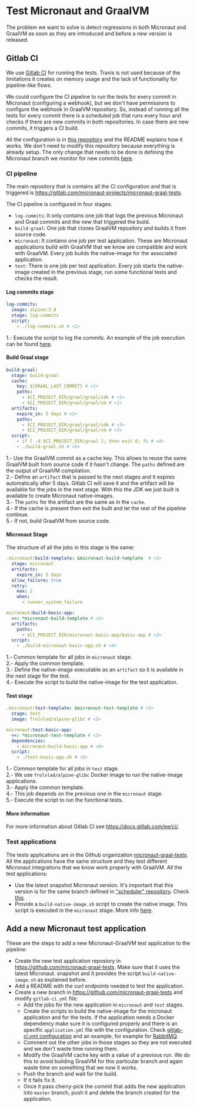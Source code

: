 # Test Micronaut and GraalVM

The problem we want to solve is detect regressions in both Micronaut and GraalVM as soon as they are introduced and 
before a new version is released.

## Gitlab CI

We use [Gitlab CI](https://about.gitlab.com/product/continuous-integration/) for running the tests. Travis is not used because of the limitations it creates on memory usage and the lack of functionality for pipeline-like flows.

We could configure the CI pipeline to run the tests for every commit in Micronaut (configuring a webhook), but we don't
have permissions to configure the webhook in GraalVM repository. So, instead of running all the tests for every commit
there is a scheduled job that runs every hour and checks if there are new commits in both repositories. In case there
are new commits, it triggers a CI build.

All the configuration is in [this repository](https://gitlab.com/micronaut-projects/micronaut-graal-tests-scheduler) and
the README explains how it works. We don't need to modify this repository because everything is already setup. The only
change that needs to be done is defining the Micronaut branch we monitor for new commits
[here](https://gitlab.com/micronaut-projects/micronaut-graal-tests-scheduler/blob/master/should-trigger-the-build.sh#L3).

### CI pipeline

The main repository that is contains all the CI configuration and that is triggered is https://gitlab.com/micronaut-projects/micronaut-graal-tests.

The CI pipeline is configured in four stages:

- `log-commits`: It only contains one job that logs the previous Micronaut and Graal commits and the new that triggered
the build.
- `build-graal`: One job that clones GraalVM repository and builds it from source code. 
- `micronaut`: It contains one job per test application. These are Micronaut applications build with GraalVM that we
know are compatible and work with GraalVM. Every job builds the native-image for the associated application.
- `test`: There is one job per test application. Every job starts the native-image created in the previous stage, run
some functional tests and checks the result.

#### Log commits stage

```yaml
log-commits:
  image: alpine:3.8
  stage: log-commits
  script:
    - ./log-commits.sh # <1>
```
1.- Execute the script to log the commits. An example of the job execution can be found
[here](https://gitlab.com/micronaut-projects/micronaut-graal-tests/-/jobs/353511757).

#### Build Graal stage

```yaml
build-graal:
  stage: build-graal
  cache:
    key: ${GRAAL_LAST_COMMIT} # <1>
    paths:
      - $CI_PROJECT_DIR/graal/graal/sdk # <1>
      - $CI_PROJECT_DIR/graal/graal/vm # <1>
  artifacts:
    expire_in: 5 days # <2>
    paths:
      - $CI_PROJECT_DIR/graal/graal/sdk # <3>
      - $CI_PROJECT_DIR/graal/graal/vm # <3>
  script:
    - if [ -d $CI_PROJECT_DIR/graal ]; then exit 0; fi # <4>
    - ./build-graal.sh # <5>
```
1.- Use the GraalVM commit as a cache key. This allows to reuse the same GraalVM built from source code if it hasn't
change. The `paths` defined are the output of GraalVM compilation.   
2.- Define an `artifact` that is passed to the next stages and it expires automatically after 5 days. Gitlab CI will
save it and the artifact will be available for the jobs in the next stage. With this the JDK we just built is available
to create Micronaut native-images.  
3.- The `paths` for the artifact are the same as in the `cache`.  
4.- If the cache is present then exit the built and let the rest of the pipeline continue.  
5.- If not, build GraalVM from source code.  


#### Micronaut Stage

The structure of all the jobs in this stage is the same:

```yaml
.micronaut:build-template: &micronaut-build-template  # <1>
  stage: micronaut
  artifacts:
    expire_in: 5 days
  allow_failure: true
  retry:
    max: 2
    when:
      - runner_system_failure

micronaut:build-basic-app:
  <<: *micronaut-build-template # <2>
  artifacts:
    paths:
      - $CI_PROJECT_DIR/micronaut-basic-app/basic-app # <3>
  script:
    - ./build-micronaut-basic-app.sh # <4>
```
1.- Common template for all jobs in `micronaut` stage.   
2.- Apply the common template.  
3.- Define the native-image executable as an `artifact` so it is available in the next stage for the test.  
4.- Execute the script to build the native-image for the test application.

#### Test stage

```yaml
.micronaut:test-template: &micronaut-test-template # <1>
  stage: test
  image: frolvlad/alpine-glibc # <2>

micronaut:test-basic-app:
  <<: *micronaut-test-template # <3>
  dependencies:
    - micronaut:build-basic-app # <4>
  script:
    - ./test-basic-app.sh # <5>
```
1.- Common template for all jobs in `test` stage.  
2.- We use `frolvlad/alpine-glibc` Docker image to run the native-image applications.  
3.- Apply the common template.  
4.- This job depends on the previous one in the `micronaut` stage.  
5.- Execute the script to run the functional tests.

#### More information

For more information about Gitlab CI see https://docs.gitlab.com/ee/ci/.


### Test applications

The tests applications are in the Github organization [micronaut-graal-tests](https://github.com/micronaut-graal-tests).
All the applications have the same structure and they test different Micronaut integrations that we know work properly
with GraalVM.
All the test applications:
- Use the latest snapshot Micronaut version. It's important that this version is for the same branch defined in
["scheduler" repository](https://gitlab.com/micronaut-projects/micronaut-graal-tests-scheduler/blob/master/should-trigger-the-build.sh#L3).
Check [this](https://github.com/micronaut-graal-tests/micronaut-basic-app/blob/master/gradle.properties#L1).
- Provide a `build-native-image.sh` script to create the native image. This script is executed in the `micronaut` stage.
More info [here](https://github.com/micronaut-graal-tests/micronaut-basic-app/blob/master/build-native-image.sh).


## Add a new Micronaut test application

These are the steps to add a new Micronaut-GraalVM test application to the pipeline:

- Create the new test application reposiory in https://github.com/micronaut-graal-tests. Make sure that it uses the
latest Micronaut.
snapshot and it provides the script `build-native-image.sh` as explained before.
- Add a README with the curl endpoints needed to test the application.
- Create a new branch in https://github.com/micronaut-graal-tests and modify `gitlab-ci.yml` file:
    - Add the jobs for the new application in `micronaut` and `test` stages.
    - Create the scripts to build the native-image for the micronaut application and for the tests. If the application
    needs a Docker dependency make sure it is configured properly and there is an specific `application.yml` file with
    the configuration. Check [gitlab-ci.yml configuration](https://gitlab.com/micronaut-projects/micronaut-graal-tests/blob/198e827338a99a06bf89ce06bafdcf72183b9663/.gitlab-ci.yml#L230-232)
    and an example, for example for [RabbitMQ](https://gitlab.com/micronaut-projects/micronaut-graal-tests/blob/198e827338a99a06bf89ce06bafdcf72183b9663/application-micronaut-rabbitmq-graal.yml).
    - Comment out the other jobs in those stages so they are not executed and we don't waste time running them.
    - Modify the GraalVM cache key with a value of a previous run. We do this to avoid building GraalVM for this
     particular branch and again waste time on something that we now it works.
    - Push the branch and wait for the build.
    - If it fails fix it.
    - Once it pass cherry-pick the commit that adds the new application into `master` branch, push it and delete the
    branch created for the application.
